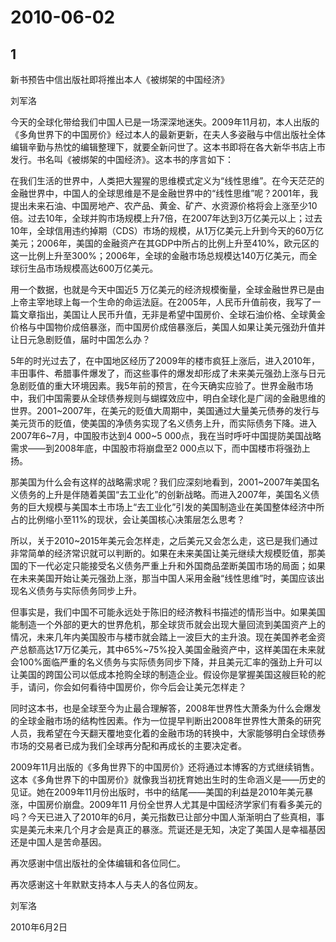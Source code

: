 # 2010-06-02

## 1

新书预告中信出版社即将推出本人《被绑架的中国经济》

刘军洛

今天的全球化带给我们中国人已是一场深深地迷失。2009年11月初，本人出版的《多角世界下的中国房价》经过本人的最新更新，在夫人多姿融与中信出版社全体编辑辛勤与热忱的编辑整理下，就要全新问世了。这本书即将在各大新华书店上市发行。书名叫《被绑架的中国经济》。这本书的序言如下：


在我们生活的世界中，人类把大猩猩的思维模式定义为“线性思维”。在今天茫茫的金融世界中，中国人的全球思维是不是金融世界中的“线性思维”呢？2001年，我提出未来石油、中国房地产、农产品、黄金、矿产、水资源价格将会上涨至少10倍。过去10年，全球并购市场规模上升7倍，在2007年达到3万亿美元以上；过去10年，全球信用违约掉期（CDS）市场的规模，从1万亿美元上升到今天的60万亿美元；2006年，美国的金融资产在其GDP中所占的比例上升至410%，欧元区的这一比例上升至300%；2006年，全球的金融市场总规模达140万亿美元，而全球衍生品市场规模高达600万亿美元。

用一个数据，也就是今天中国近5 万亿美元的经济规模衡量，全球金融世界已是由上帝主宰地球上每一个生命的命运法庭。在2005年，人民币升值前夜，我写了一篇文章指出，美国让人民币升值，无非是希望中国房价、全球石油价格、全球黄金价格与中国物价成倍暴涨，而中国房价成倍暴涨后，美国人如果让美元强劲升值并让日元急剧贬值，届时中国怎么办？

5年的时光过去了，在中国地区经历了2009年的楼市疯狂上涨后，进入2010年，丰田事件、希腊事件爆发了，而这些事件的爆发却形成了未来美元强劲上涨与日元急剧贬值的重大环境因素。我5年前的预言，在今天确实应验了。世界金融市场中，我们中国需要从全球债券规则与蝴蝶效应中，明白全球化是广阔的金融思维的世界。2001~2007年，在美元的贬值大周期中，美国通过大量美元债券的发行与美元货币的贬值，使美国的净债务实现了名义债务上升，而实际债务下降。进入2007年6~7月，中国股市达到4 000~5 000点，我在当时呼吁中国提防美国战略需求――到2008年底，中国股市将崩盘至2 000点以下，而中国楼市将强劲上扬。

那美国为什么会有这样的战略需求呢？我们应深刻地看到，2001~2007年美国名义债务的上升是伴随着美国“去工业化”的创新战略。而进入2007年，美国名义债务的巨大规模与美国本土市场上“去工业化”引发的美国制造业在美国整体经济中所占的比例缩小至11%的现状，会让美国核心决策层怎么思考？

所以，关于2010~2015年美元会怎样走，之后美元又会怎么走，这已是我们通过非常简单的经济常识就可以判断的。如果在未来美国让美元继续大规模贬值，那美国的下一代必定只能接受名义债务严重上升和外国商品垄断美国市场的局面；如果在未来美国开始让美元强劲上涨，那当中国人采用金融“线性思维”时，美国应该出现名义债务与实际债务同步上升。

但事实是，我们中国不可能永远处于陈旧的经济教科书描述的情形当中。如果美国能制造一个外部的更大的世界危机，那全球货币就会出现大量回流到美国资产上的情况，未来几年内美国股市与楼市就会踏上一波巨大的主升浪。现在美国养老金资产总额高达17万亿美元，其中65%~75%投入美国金融资产中，这样美国在未来就会100%面临严重的名义债务与实际债务同步下降，并且美元汇率的强劲上升可以让美国的跨国公司以低成本抢购全球的制造企业。假设你是掌握美国这艘巨轮的舵手，请问，你会如何看待中国房价，你今后会让美元怎样走？

同时这本书，也是全球至今为止最合理解答，2008年世界性大萧条为什么会爆发的全球金融市场的结构性因素。作为一位提早判断出2008年世界性大萧条的研究人员，我希望在今天翻天覆地变化着的金融市场的转换中，大家能够明白全球债券市场的交易者已成为我们全球再分配和再成长的主要决定者。

2009年11月出版的《多角世界下的中国房价》还将通过本博客的方式继续销售。这本《多角世界下的中国房价》就像我当初抚育她出生时的生命涵义是――历史的见证。她在2009年11月份出版时，书中的结尾――美国的利益是2010年美元暴涨，中国房价崩盘。2009年11 月份全世界人尤其是中国经济学家们有看多美元的吗？今天已进入了2010年的6月，美元指数已让部分中国人渐渐明白了些真相，事实是美元未来几个月才会是真正的暴涨。荒诞还是无知，决定了美国人是幸福基因还是中国人是苦命基因。

再次感谢中信出版社的全体编辑和各位同仁。

再次感谢这十年默默支持本人与夫人的各位网友。

刘军洛

2010年6月2日




